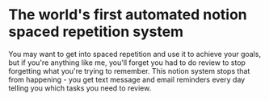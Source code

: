 # The world's first automated notion spaced repetition system

You may want to get into spaced repetition and use it to achieve your goals, but if you're anything like me, you'll forget you had to do review to stop forgetting what you're trying to remember. 
This notion system stops that from happening - you get text message and email reminders every day telling you which tasks you need to review. 

